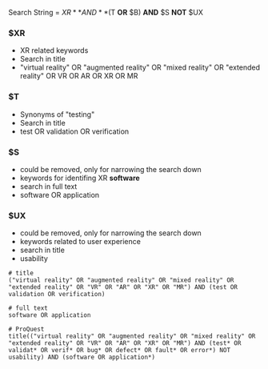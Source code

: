 Search String = $XR **AND** ($T **OR** $B) **AND** $S **NOT** $UX

### $XR

* XR related keywords
* Search in title
* "virtual reality" OR "augmented reality" OR "mixed reality" OR "extended reality" OR VR OR AR OR XR OR MR

### $T

* Synonyms of "testing"
* Search in title
* test OR validation OR verification

### $S

* could be removed, only for narrowing the search down
* keywords for identifing XR **software**
* search in full text
* software OR application

### $UX

* could be removed, only for narrowing the search down
* keywords related to user experience
* search in title 
* usability

```
# title
("virtual reality" OR "augmented reality" OR "mixed reality" OR "extended reality" OR "VR" OR "AR" OR "XR" OR "MR") AND (test OR validation OR verification)

# full text
software OR application

# ProQuest
title(("virtual reality" OR "augmented reality" OR "mixed reality" OR "extended reality" OR "VR" OR "AR" OR "XR" OR "MR") AND (test* OR validat* OR verif* OR bug* OR defect* OR fault* OR error*) NOT usability) AND (software OR application*)
```

